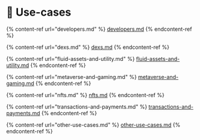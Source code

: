 # 💸 Use-cases

{% content-ref url="developers.md" %}
[developers.md](developers.md)
{% endcontent-ref %}

{% content-ref url="dexs.md" %}
[dexs.md](dexs.md)
{% endcontent-ref %}

{% content-ref url="fluid-assets-and-utility.md" %}
[fluid-assets-and-utility.md](fluid-assets-and-utility.md)
{% endcontent-ref %}

{% content-ref url="metaverse-and-gaming.md" %}
[metaverse-and-gaming.md](metaverse-and-gaming.md)
{% endcontent-ref %}

{% content-ref url="nfts.md" %}
[nfts.md](nfts.md)
{% endcontent-ref %}

{% content-ref url="transactions-and-payments.md" %}
[transactions-and-payments.md](transactions-and-payments.md)
{% endcontent-ref %}

{% content-ref url="other-use-cases.md" %}
[other-use-cases.md](other-use-cases.md)
{% endcontent-ref %}
